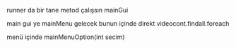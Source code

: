 runner da bir tane metod çalışsın mainGui

main gui ye mainMenu gelecek
bunun içinde direkt videocont.findall.foreach

menü içinde mainMenuOption(int secim)